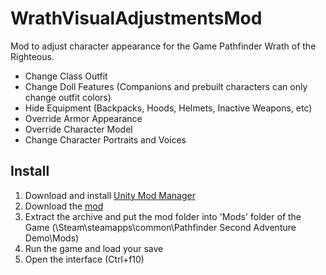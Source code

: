 # WrathVisualAdjustmentsMod
Mod to adjust character appearance for the Game Pathfinder Wrath of the Righteous.

* Change Class Outfit
* Change Doll Features (Companions and prebuilt characters can only change outfit colors)
* Hide Equipment (Backpacks, Hoods, Helmets, Inactive Weapons, etc)
* Override Armor Appearance
* Override Character Model
* Change Character Portraits and Voices
## Install
1. Download and install [Unity Mod Manager](https://www.nexusmods.com/site/mods/21)
2. Download the [mod](https://github.com/BarleyFlour/WrathVisualAdjustmentsMod/releases)
3. Extract the archive and put the mod folder into 'Mods' folder of the Game (\Steam\steamapps\common\Pathfinder Second Adventure Demo\Mods)
4. Run the game and load your save
5. Open the interface (Ctrl+f10)
